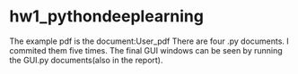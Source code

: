 # hw1_pythondeeplearning
The example pdf is the document:User_pdf
There are four .py documents. I commited them five times.
The final GUI windows can be seen by running the GUI.py documents(also in the report).
